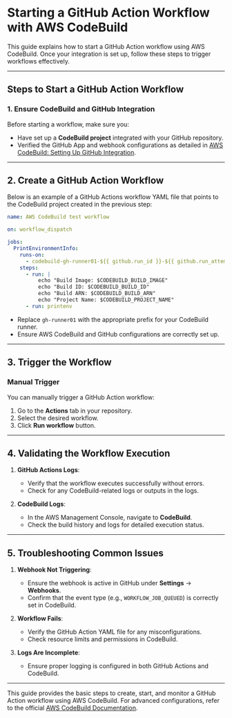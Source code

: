 # Starting a GitHub Action Workflow with AWS CodeBuild

This guide explains how to start a GitHub Action workflow using AWS CodeBuild. Once your integration is set up, follow these steps to trigger workflows effectively.

---

## **Steps to Start a GitHub Action Workflow**

### **1. Ensure CodeBuild and GitHub Integration**
Before starting a workflow, make sure you:
- Have set up a **CodeBuild project** integrated with your GitHub repository.
- Verified the GitHub App and webhook configurations as detailed in [AWS CodeBuild: Setting Up GitHub Integration](./1.codebuild-github-integration.md).

---

## **2. Create a GitHub Action Workflow**

Below is an example of a GitHub Actions workflow YAML file that points to the CodeBuild project created in the previous step:

```yaml
name: AWS CodeBuild test workflow

on: workflow_dispatch

jobs:
  PrintEnvironmentInfo:
    runs-on:
      - codebuild-gh-runner01-${{ github.run_id }}-${{ github.run_attempt }}
    steps:
      - run: |
          echo "Build Image: $CODEBUILD_BUILD_IMAGE"
          echo "Build ID: $CODEBUILD_BUILD_ID"
          echo "Build ARN: $CODEBUILD_BUILD_ARN"
          echo "Project Name: $CODEBUILD_PROJECT_NAME"
      - run: printenv
```

- Replace `gh-runner01` with the appropriate prefix for your CodeBuild runner.
- Ensure AWS CodeBuild and GitHub configurations are correctly set up.

---

## **3. Trigger the Workflow**

### **Manual Trigger**
You can manually trigger a GitHub Action workflow:

1. Go to the **Actions** tab in your repository.
2. Select the desired workflow.
3. Click **Run workflow** button.

---

## **4. Validating the Workflow Execution**

1. **GitHub Actions Logs**:
   - Verify that the workflow executes successfully without errors.
   - Check for any CodeBuild-related logs or outputs in the logs.

2. **CodeBuild Logs**:
   - In the AWS Management Console, navigate to **CodeBuild**.
   - Check the build history and logs for detailed execution status.

---

## **5. Troubleshooting Common Issues**

1. **Webhook Not Triggering**:
   - Ensure the webhook is active in GitHub under **Settings** → **Webhooks**.
   - Confirm that the event type (e.g., `WORKFLOW_JOB_QUEUED`) is correctly set in CodeBuild.

2. **Workflow Fails**:
   - Verify the GitHub Action YAML file for any misconfigurations.
   - Check resource limits and permissions in CodeBuild.

3. **Logs Are Incomplete**:
   - Ensure proper logging is configured in both GitHub Actions and CodeBuild.

---

This guide provides the basic steps to create, start, and monitor a GitHub Action workflow using AWS CodeBuild. For advanced configurations, refer to the official [AWS CodeBuild Documentation](https://docs.aws.amazon.com/codebuild/latest/userguide/welcome.html).
